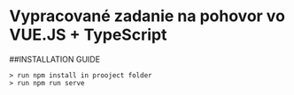 # Vypracované zadanie na pohovor vo VUE.JS + TypeScript

##INSTALLATION GUIDE
```
> run npm install in prooject folder
> run npm run serve
```
